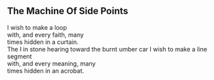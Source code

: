 The Machine Of Side Points
--------------------------
I wish to make a loop  
with, and every faith, many  
times hidden in a curtain.  
The I in stone hearing toward the burnt umber car I wish to make a line segment  
with, and every meaning, many  
times hidden in an acrobat.  

